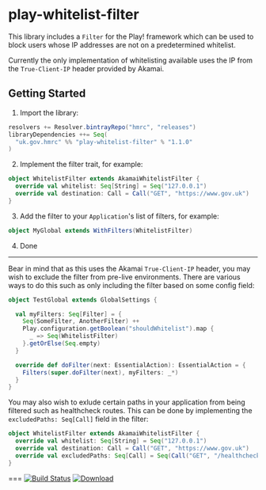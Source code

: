 

play-whitelist-filter
=====================

This library includes a ```Filter``` for the Play! framework which can be used to block users whose IP addresses are not on a predetermined whitelist.

Currently the only implementation of whitelisting available uses the IP from the ```True-Client-IP``` header provided by Akamai.

Getting Started
--------
1. Import the library:

  ```scala
  resolvers += Resolver.bintrayRepo("hmrc", "releases")
  libraryDependencies ++= Seq(
    "uk.gov.hmrc" %% "play-whitelist-filter" % "1.1.0"
  )
  ```
  
2. Implement the filter trait, for example:

  ```scala
  object WhitelistFilter extends AkamaiWhitelistFilter {
    override val whitelist: Seq[String] = Seq("127.0.0.1")
    override val destination: Call = Call("GET", "https://www.gov.uk")
  }
  ```

3. Add the filter to your ```Application```'s list of filters, for example:

  ```scala
  object MyGlobal extends WithFilters(WhitelistFilter)
  ```

4. Done

---

Bear in mind that as this uses the Akamai ```True-Client-IP``` header, you may wish to exclude the filter from pre-live environments. There are various ways to do this such as only including the filter based on some config field:

```scala
object TestGlobal extends GlobalSettings {

  val myFilters: Seq[Filter] = {
    Seq(SomeFilter, AnotherFilter) ++
    Play.configuration.getBoolean("shouldWhitelist").map {
      _ => Seq(WhitelistFilter)
    }.getOrElse(Seq.empty)
  }

  override def doFilter(next: EssentialAction): EssentialAction = {
    Filters(super.doFilter(next), myFilters: _*)
  }
}
```

You may also wish to exlude certain paths in your application from being filtered such as healthcheck routes. This can be done by implementing the ```excludedPaths: Seq[Call]``` field in the filter:

```scala
object WhitelistFilter extends AkamaiWhitelistFilter {
  override val whitelist: Seq[String] = Seq("127.0.0.1")
  override val destination: Call = Call("GET", "https://www.gov.uk")
  override val excludedPaths: Seq[Call] = Seq(Call("GET", "/healthcheck"))
}
```

===
[![Build Status](https://travis-ci.org/hmrc/play-whitelist-filter.svg?branch=master)](https://travis-ci.org/hmrc/play-whitelist-filter) [ ![Download](https://api.bintray.com/packages/hmrc/releases/play-whitelist-filter/images/download.svg) ](https://bintray.com/hmrc/releases/play-whitelist-filter/_latestVersion)

